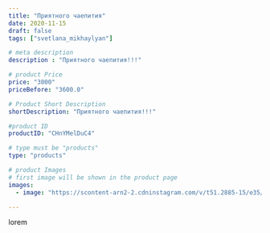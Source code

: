 ```yaml
---
title: "Приятного чаепития"
date: 2020-11-15
draft: false
tags: ["svetlana_mikhaylyan"]

# meta description
description : "Приятного чаепития!!!"

# product Price
price: "3000"
priceBefore: "3600.0"

# Product Short Description
shortDescription: "Приятного чаепития!!!"

#product ID
productID: "CHnYMelDuC4"

# type must be "products"
type: "products"

# product Images
# first image will be shown in the product page
images:
  - image: "https://scontent-arn2-2.cdninstagram.com/v/t51.2885-15/e35/125325022_681391825847160_3962969877257039793_n.jpg?se=7&tp=1&_nc_ht=scontent-arn2-2.cdninstagram.com&_nc_cat=100&_nc_ohc=n7--RnKa_dMAX804Pqn&oh=89eb61493be326ba9dba3a297cc4d29a&oe=6072F393&ig_cache_key=MjQ0MzAyNzczMzQ1NTc1NzQ5Ng%3D%3D.2"

---
```

lorem
